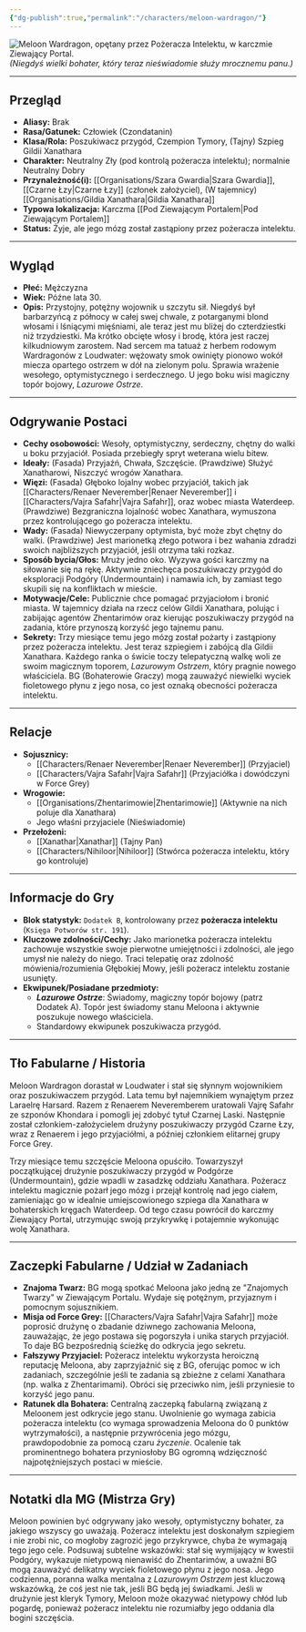 ```yaml
---
{"dg-publish":true,"permalink":"/characters/meloon-wardragon/"}
---
```


![Meloon Wardragon, opętany przez Pożeracza Intelektu, w karczmie Ziewający Portal.](https://static.wikia.nocookie.net/forgottenrealms/images/9/9d/Meloon.jpg/revision/latest/thumbnail/width/360/height/450?cb=20190301155149)
*(Niegdyś wielki bohater, który teraz nieświadomie służy mrocznemu panu.)*

---

## Przegląd

*   **Aliasy:** Brak
*   **Rasa/Gatunek:** Człowiek (Czondatanin)
*   **Klasa/Rola:** Poszukiwacz przygód, Czempion Tymory, (Tajny) Szpieg Gildii Xanathara
*   **Charakter:** Neutralny Zły (pod kontrolą pożeracza intelektu); normalnie Neutralny Dobry
*   **Przynależność(i):** [[Organisations/Szara Gwardia\|Szara Gwardia]], [[Czarne Łzy\|Czarne Łzy]] (członek założyciel), (W tajemnicy) [[Organisations/Gildia Xanathara\|Gildia Xanathara]]
*   **Typowa lokalizacja:** Karczma [[Pod Ziewającym Portalem\|Pod Ziewającym Portalem]]
*   **Status:** Żyje, ale jego mózg został zastąpiony przez pożeracza intelektu.

---

## Wygląd

*   **Płeć:** Mężczyzna
*   **Wiek:** Późne lata 30.
*   **Opis:** Przystojny, potężny wojownik u szczytu sił. Niegdyś był barbarzyńcą z północy w całej swej chwale, z potarganymi blond włosami i lśniącymi mięśniami, ale teraz jest mu bliżej do czterdziestki niż trzydziestki. Ma krótko obcięte włosy i brodę, która jest raczej kilkudniowym zarostem. Nad sercem ma tatuaż z herbem rodowym Wardragonów z Loudwater: wężowaty smok owinięty pionowo wokół miecza opartego ostrzem w dół na zielonym polu. Sprawia wrażenie wesołego, optymistycznego i serdecznego. U jego boku wisi magiczny topór bojowy, *Lazurowe Ostrze*.

---

## Odgrywanie Postaci

*   **Cechy osobowości:** Wesoły, optymistyczny, serdeczny, chętny do walki u boku przyjaciół. Posiada przebiegły spryt weterana wielu bitew.
*   **Ideały:** (Fasada) Przyjaźń, Chwała, Szczęście. (Prawdziwe) Służyć Xanatharowi, Niszczyć wrogów Xanathara.
*   **Więzi:** (Fasada) Głęboko lojalny wobec przyjaciół, takich jak [[Characters/Renaer Neverember\|Renaer Neverember]] i [[Characters/Vajra Safahr\|Vajra Safahr]], oraz wobec miasta Waterdeep. (Prawdziwe) Bezgraniczna lojalność wobec Xanathara, wymuszona przez kontrolującego go pożeracza intelektu.
*   **Wady:** (Fasada) Niewyczerpany optymista, być może zbyt chętny do walki. (Prawdziwe) Jest marionetką złego potwora i bez wahania zdradzi swoich najbliższych przyjaciół, jeśli otrzyma taki rozkaz.
*   **Sposób bycia/Głos:** Mruży jedno oko. Wyzywa gości karczmy na siłowanie się na rękę. Aktywnie zniechęca poszukiwaczy przygód do eksploracji Podgóry (Undermountain) i namawia ich, by zamiast tego skupili się na konfliktach w mieście.
*   **Motywacje/Cele:** Publicznie chce pomagać przyjaciołom i bronić miasta. W tajemnicy działa na rzecz celów Gildii Xanathara, polując i zabijając agentów Zhentarimów oraz kierując poszukiwaczy przygód na zadania, które przynoszą korzyść jego tajnemu panu.
*   **Sekrety:** Trzy miesiące temu jego mózg został pożarty i zastąpiony przez pożeracza intelektu. Jest teraz szpiegiem i zabójcą dla Gildii Xanathara. Każdego ranka o świcie toczy telepatyczną walkę woli ze swoim magicznym toporem, *Lazurowym Ostrzem*, który pragnie nowego właściciela. BG (Bohaterowie Graczy) mogą zauważyć niewielki wyciek fioletowego płynu z jego nosa, co jest oznaką obecności pożeracza intelektu.

---

## Relacje

*   **Sojusznicy:**
    *   [[Characters/Renaer Neverember\|Renaer Neverember]] (Przyjaciel)
    *   [[Characters/Vajra Safahr\|Vajra Safahr]] (Przyjaciółka i dowódczyni w Force Grey)
*   **Wrogowie:**
    *   [[Organisations/Zhentarimowie\|Zhentarimowie]] (Aktywnie na nich poluje dla Xanathara)
    *   Jego właśni przyjaciele (Nieświadomie)
*   **Przełożeni:**
    *   [[Xanathar\|Xanathar]] (Tajny Pan)
    *   [[Characters/Nihiloor\|Nihiloor]] (Stwórca pożeracza intelektu, który go kontroluje)

---

## Informacje do Gry

*   **Blok statystyk:** `Dodatek B`, kontrolowany przez **pożeracza intelektu** (`Księga Potworów str. 191`).
*   **Kluczowe zdolności/Cechy:** Jako marionetka pożeracza intelektu zachowuje wszystkie swoje pierwotne umiejętności i zdolności, ale jego umysł nie należy do niego. Traci telepatię oraz zdolność mówienia/rozumienia Głębokiej Mowy, jeśli pożeracz intelektu zostanie usunięty.
*   **Ekwipunek/Posiadane przedmioty:**
    *   ***Lazurowe Ostrze***: Świadomy, magiczny topór bojowy (patrz Dodatek A). Topór jest świadomy stanu Meloona i aktywnie poszukuje nowego właściciela.
    *   Standardowy ekwipunek poszukiwacza przygód.

---

## Tło Fabularne / Historia

Meloon Wardragon dorastał w Loudwater i stał się słynnym wojownikiem oraz poszukiwaczem przygód. Lata temu był najemnikiem wynajętym przez Laraelrę Harsard. Razem z Renaerem Neveremberem uratowali Vajrę Safahr ze szponów Khondara i pomogli jej zdobyć tytuł Czarnej Laski. Następnie został członkiem-założycielem drużyny poszukiwaczy przygód Czarne Łzy, wraz z Renaerem i jego przyjaciółmi, a później członkiem elitarnej grupy Force Grey.

Trzy miesiące temu szczęście Meloona opuściło. Towarzyszył początkującej drużynie poszukiwaczy przygód w Podgórze (Undermountain), gdzie wpadli w zasadzkę oddziału Xanathara. Pożeracz intelektu magicznie pożarł jego mózg i przejął kontrolę nad jego ciałem, zamieniając go w idealnie umiejscowionego szpiega dla Xanathara w bohaterskich kręgach Waterdeep. Od tego czasu powrócił do karczmy Ziewający Portal, utrzymując swoją przykrywkę i potajemnie wykonując wolę Xanathara.

---

## Zaczepki Fabularne / Udział w Zadaniach

*   **Znajoma Twarz:** BG mogą spotkać Meloona jako jedną ze "Znajomych Twarzy" w Ziewającym Portalu. Wydaje się potężnym, przyjaznym i pomocnym sojusznikiem.
*   **Misja od Force Grey:** [[Characters/Vajra Safahr\|Vajra Safahr]] może poprosić drużynę o zbadanie dziwnego zachowania Meloona, zauważając, że jego postawa się pogorszyła i unika starych przyjaciół. To daje BG bezpośrednią ścieżkę do odkrycia jego sekretu.
*   **Fałszywy Przyjaciel:** Pożeracz intelektu wykorzysta heroiczną reputację Meloona, aby zaprzyjaźnić się z BG, oferując pomoc w ich zadaniach, szczególnie jeśli te zadania są zbieżne z celami Xanathara (np. walka z Zhentarimami). Obróci się przeciwko nim, jeśli przyniesie to korzyść jego panu.
*   **Ratunek dla Bohatera:** Centralną zaczepką fabularną związaną z Meloonem jest odkrycie jego stanu. Uwolnienie go wymaga zabicia pożeracza intelektu (co wymaga sprowadzenia Meloona do 0 punktów wytrzymałości), a następnie przywrócenia jego mózgu, prawdopodobnie za pomocą czaru *życzenie*. Ocalenie tak prominentnego bohatera przyniosłoby BG ogromną wdzięczność najpotężniejszych postaci w mieście.

---

## Notatki dla MG (Mistrza Gry)

Meloon powinien być odgrywany jako wesoły, optymistyczny bohater, za jakiego wszyscy go uważają. Pożeracz intelektu jest doskonałym szpiegiem i nie zrobi nic, co mogłoby zagrozić jego przykrywce, chyba że wymagają tego jego cele. Podsuwaj subtelne wskazówki: stał się wymijający w kwestii Podgóry, wykazuje nietypową nienawiść do Zhentarimów, a uważni BG mogą zauważyć delikatny wyciek fioletowego płynu z jego nosa. Jego codzienna, poranna walka mentalna z *Lazurowym Ostrzem* jest kluczową wskazówką, że coś jest nie tak, jeśli BG będą jej świadkami. Jeśli w drużynie jest kleryk Tymory, Meloon może okazywać nietypowy chłód lub pogardę, ponieważ pożeracz intelektu nie rozumiałby jego oddania dla bogini szczęścia.
